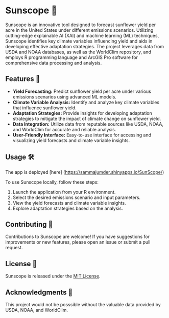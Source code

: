 
# Sunscope 🌻

Sunscope is an innovative tool designed to forecast sunflower yield per acre in the United States under different emissions scenarios. Utilizing cutting-edge explainable AI (XAI) and machine learning (ML) techniques, Sunscope identifies key climate variables influencing yield and aids in developing effective adaptation strategies. The project leverages data from USDA and NOAA databases, as well as the WorldClim repository, and employs R programming language and ArcGIS Pro software for comprehensive data processing and analysis.

## Features 🌟

- **Yield Forecasting:** Predict sunflower yield per acre under various emissions scenarios using advanced ML models.
- **Climate Variable Analysis:** Identify and analyze key climate variables that influence sunflower yield.
- **Adaptation Strategies:** Provide insights for developing adaptation strategies to mitigate the impact of climate change on sunflower yield.
- **Data Integration:** Utilize data from reputable sources like USDA, NOAA, and WorldClim for accurate and reliable analysis.
- **User-Friendly Interface:** Easy-to-use interface for accessing and visualizing yield forecasts and climate variable insights.

## Usage 🛠️

The app is deployed [here] (https://sammajumder.shinyapps.io/SunScope/)

To use Sunscope locally, follow these steps:

1. Launch the application from your R environment.
2. Select the desired emissions scenario and input parameters.
3. View the yield forecasts and climate variable insights.
4. Explore adaptation strategies based on the analysis.

## Contributing 🤝

Contributions to Sunscope are welcome! If you have suggestions for improvements or new features, please open an issue or submit a pull request.

## License 📄

Sunscope is released under the [MIT License](LICENSE).

## Acknowledgments 🙏

This project would not be posssible without the valuable data provided by USDA, NOAA, and WorldClim.
